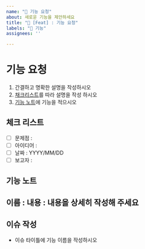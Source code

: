 ```yaml
---
name: "🚀 기능 요청"
about: 새로운 기능을 제안하세요
title: "🚀 [Feat] : 기능 요청"
labels: "🚀 기능"
assignees: ''

---
```


#  기능 요청
1. 간결하고 명확한 설명을 작성하시오
2. [채크리스트](#체크-리스트)를 따라 설명을 작성 하시오
3. [기능 노트](#기능-노트)에 기능을 적으시오

## 체크 리스트
- [ ] 문제점 : 
- [ ] 아이디어 :
- [ ] 날짜 :  YYYY/MM/DD
- [ ] 보고자 : 

## 기능 노트
이름 : 
내용 :
  내용을 상세히 작성해 주세요
---

## 이슈 작성
- 이슈 타이틀에 기능 이름을 작성하시오
